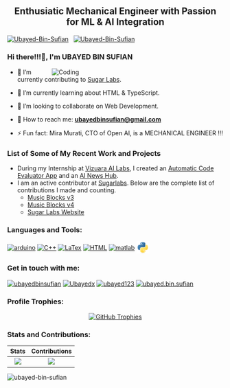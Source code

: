 <h2 align="center"> Enthusiatic Mechanical Engineer with Passion for ML & AI Integration </h2>

<p align="left"> 
<!--    The following code is taken from https://github.com/rickstaa    -->
<a href="https://github.com/Ubayed-Bin-Sufian" target="blank"> <img align="center" src="https://img.shields.io/github/followers/Ubayed-Bin-Sufian?label=Follow&style=social" alt="Ubayed-Bin-Sufian"/></a> &nbsp;
<a href="https://github.com/Ubayed-Bin-Sufian" target="blank" ><img align="center" src="https://komarev.com/ghpvc/?username=ubayed-bin-sufian&label=Profile%20views&color=0e75b6&style=flat" alt="Ubayed-Bin-Sufian"/></a>

### Hi there!!!👋, I'm UBAYED BIN SUFIAN

<!--    The following code is taken from https://github.com/rishavchanda    -->
<img align="right" alt="Coding" width="400" src="https://images.squarespace-cdn.com/content/v1/5feb53185d3dab691b47361b/1609930648540-2AG2AUX4BL35UJ6H0PEZ/e2f96-old-header-machine-learning-pt1.gif?format=1500w">


- 🔭 I’m currently contributing to [Sugar Labs](https://github.com/sugarlabs).
  
- 🌱 I’m currently learning about HTML & TypeScript.
  
- 👯 I’m looking to collaborate on Web Development.
  
- 📧 How to reach me: **ubayedbinsufian@gmail.com** 
  
- ⚡ Fun fact: Mira Murati, CTO of Open AI, is a MECHANICAL ENGINEER !!!

<h3>List of Some of My Recent Work and Projects</h3>

- During my Internship at [Vizuara AI Labs](https://vizuara.ai/), I created an [Automatic Code Evaluator App](https://github.com/Ubayed-Bin-Sufian/Automatic-Code-Evaluator) and an [AI News Hub](https://github.com/Ubayed-Bin-Sufian/AI-News-Hub).
- I am an active contributor at [Sugarlabs](https://github.com/sugarlabs). Below are the complete list of contributions I made and counting.
  - [Music Blocks v3](https://github.com/sugarlabs/musicblocks/issues?q=is%3Apr+author%3AUbayed-Bin-Sufian)
  - [Music Blocks v4](https://github.com/sugarlabs/musicblocks-v4/issues?q=is%3Apr+author%3AUbayed-Bin-Sufian)
  - [Sugar Labs Website](https://github.com/sugarlabs/www/issues?q=is%3Apr+author%3AUbayed-Bin-Sufian)

<!--    The following code is taken from https://github.com/rishavchanda    -->
</p>
<h3 align="left">Languages and Tools:</h3>
<p align="left"> 
<a href="https://www.arduino.cc/" target="blank" ><img align="center" src="https://cdn.worldvectorlogo.com/logos/arduino-1.svg" alt="arduino" width="30" height="30"/></a> 
<a href="https://www.cprogramming.com/" target="blank" ><img align="center" src="https://upload.wikimedia.org/wikipedia/commons/1/18/ISO_C%2B%2B_Logo.svg" alt="C++" width="30" height="30"/></a>
<a href="https://www.latex-project.org/" target="blank" ><img align="center" src="https://upload.wikimedia.org/wikipedia/commons/archive/6/68/20151211123902%21TeX_logo.svg" alt="LaTex" width="" height="30"/></a>
<a href="https://www.w3schools.com/html/" target="blank" ><img align="center" src="https://upload.wikimedia.org/wikipedia/commons/6/61/HTML5_logo_and_wordmark.svg" alt="HTML" width="30" height="30"/></a>
<a href="https://www.mathworks.com/" target="blank" ><img align="center" src="https://upload.wikimedia.org/wikipedia/commons/2/21/Matlab_Logo.png" alt="matlab" width="30" height="30"/></a>
<a href="https://www.python.org" target="blank" ><img align="center" src="https://raw.githubusercontent.com/devicons/devicon/master/icons/python/python-original.svg" alt="python" width="30" height="30"/></a>

<!--    The following code is taken from https://github.com/rishavchanda    -->
</p>
<h3 align="left">Get in touch with me:</h3>
<p align="left">
<a href="https://linkedin.com/in/ubayedbinsufian" target="blank"><img align="center" src="https://raw.githubusercontent.com/rahuldkjain/github-profile-readme-generator/master/src/images/icons/Social/linked-in-alt.svg" alt="ubayedbinsufian" height="30" width="40" /></a>
<a href="https://twitter.com/Ubayedx" target="blank"><img align="center" src="https://raw.githubusercontent.com/rahuldkjain/github-profile-readme-generator/master/src/images/icons/Social/twitter.svg" alt="Ubayedx" height="30" width="40" /></a>
<a href="https://instagram.com/ubayed123/" target="blank"><img align="center" src="https://upload.wikimedia.org/wikipedia/commons/9/95/Instagram_logo_2022.svg" alt="ubayed123" height="30" width="40" /></a>
<a href="https://public.tableau.com/app/profile/ubayed.bin.sufian/vizzes" target="blank"><img align="center" src="https://upload.wikimedia.org/wikipedia/en/0/06/Tableau_logo.svg" alt="ubayed.bin.sufian" height="30" width="" /></a>  

<!--    The following code is taken from https://github.com/ryo-ma/github-profile-trophy    -->
<h3 align="left">Profile Trophies:</h3>
<p align="center">
  <a href="https://github.com/ryo-ma/github-profile-trophy">
    <img src="https://github-profile-trophy.vercel.app/?username=Ubayed-Bin-Sufian&theme=light" alt="GitHub Trophies" />
  </a>
</p>

<!--    The following code is taken from https://github.com/rishavchanda    -->
<h3 align="left">Stats and Contributions:</h3>

Stats             |  Contributions
:-------------------------:|:-------------------------:
![](https://github-readme-stats.vercel.app/api?username=ubayed-bin-sufian&show_icons=true&locale=en) | ![](https://github-readme-streak-stats.herokuapp.com/?user=ubayed-bin-sufian&)

<p><img align="left" src="https://github-readme-stats.vercel.app/api/top-langs?username=ubayed-bin-sufian&show_icons=true&locale=en&layout=compact" alt="ubayed-bin-sufian" /></p>


<!--
**Ubayed-Bin-Sufian/Ubayed-Bin-Sufian** is a ✨ _special_ ✨ repository because its `README.md` (this file) appears on your GitHub profile.

Here are some ideas to get you started:
- 🔭 I’m currently working on ...
- 🌱 I’m currently learning ...
- 👯 I’m looking to collaborate on ...
- 🤔 I’m looking for help with ...
- 💬 Ask me about ...
- 📫 How to reach me: ...
- 😄 Pronouns: ...
- ⚡ Fun fact: ...
-->
